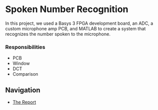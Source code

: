 # Spoken Number Recognition
In this project, we used a Basys 3 FPGA development board, an ADC, 
a custom microphone amp PCB, and MATLAB to create a system that 
recognizes the number spoken to the microphone.

### Responsibilities
- PCB
- Window
- DCT
- Comparison

## Navigation
- [The Report](spoken-number-recognition-report.pdf)
